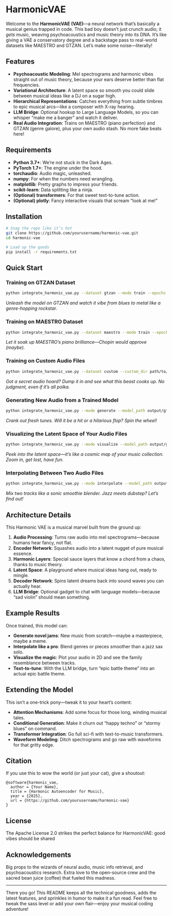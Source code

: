 # HarmonicVAE

Welcome to the **HarmonicVAE (VAE)**—a neural network that’s basically a musical genius trapped in code. This bad boy doesn’t just crunch audio; it *gets* music, weaving psychoacoustics and music theory into its DNA. It’s like giving a VAE a conservatory degree and a backstage pass to real-world datasets like MAESTRO and GTZAN. Let’s make some noise—literally!

## Features

- **Psychoacoustic Modeling**: Mel spectrograms and harmonic vibes straight out of music theory, because your ears deserve better than flat frequencies.
- **Variational Architecture**: A latent space so smooth you could slide between musical ideas like a DJ on a sugar high.
- **Hierarchical Representations**: Catches everything from subtle timbres to epic musical arcs—like a composer with X-ray hearing.
- **LLM Bridge**: Optional hookup to Large Language Models, so you can whisper “make me a banger” and watch it deliver.
- **Real Audio Integration**: Trains on MAESTRO (piano perfection) and GTZAN (genre galore), plus your own audio stash. No more fake beats here!

## Requirements

- **Python 3.7+**: We’re not stuck in the Dark Ages.
- **PyTorch 1.7+**: The engine under the hood.
- **torchaudio**: Audio magic, unleashed.
- **numpy**: For when the numbers need wrangling.
- **matplotlib**: Pretty graphs to impress your friends.
- **scikit-learn**: Data splitting like a ninja.
- **(Optional) transformers**: For that sweet text-to-tune action.
- **(Optional) plotly**: Fancy interactive visuals that scream “look at me!”

## Installation

```bash
# Snag the repo like it’s hot
git clone https://github.com/yourusername/harmonic-vae.git
cd harmonic-vae

# Load up the goods
pip install -r requirements.txt
```

## Quick Start

### Training on GTZAN Dataset

```bash
python integrate_harmonic_vae.py --dataset gtzan --mode train --epochs 50 --output_dir output/gtzan
```
*Unleash the model on GTZAN and watch it vibe from blues to metal like a genre-hopping rockstar.*

### Training on MAESTRO Dataset

```bash
python integrate_harmonic_vae.py --dataset maestro --mode train --epochs 50 --output_dir output/maestro
```
*Let it soak up MAESTRO’s piano brilliance—Chopin would approve (maybe).*

### Training on Custom Audio Files

```bash
python integrate_harmonic_vae.py --dataset custom --custom_dir path/to/audio/files --mode train --epochs 50 --output_dir output/custom
```
*Got a secret audio hoard? Dump it in and see what this beast cooks up. No judgment, even if it’s all polka.*

### Generating New Audio from a Trained Model

```bash
python integrate_harmonic_vae.py --mode generate --model_path output/gtzan/harmonic_vae_best.pt --output_dir output/generated
```
*Crank out fresh tunes. Will it be a hit or a hilarious flop? Spin the wheel!*

### Visualizing the Latent Space of Your Audio Files

```bash
python integrate_harmonic_vae.py --mode visualize --model_path output/gtzan/harmonic_vae_best.pt --custom_dir path/to/audio/files --output_dir output/visualizations
```
*Peek into the latent space—it’s like a cosmic map of your music collection. Zoom in, get lost, have fun.*

### Interpolating Between Two Audio Files

```bash
python integrate_harmonic_vae.py --mode interpolate --model_path output/gtzan/harmonic_vae_best.pt --audio1 path/to/audio1.wav --audio2 path/to/audio2.wav --output_dir output/interpolations
```
*Mix two tracks like a sonic smoothie blender. Jazz meets dubstep? Let’s find out!*

## Architecture Details

This Harmonic VAE is a musical marvel built from the ground up:

1. **Audio Processing**: Turns raw audio into mel spectrograms—because humans hear fancy, not flat.
2. **Encoder Network**: Squashes audio into a latent nugget of pure musical essence.
3. **Harmonic Layers**: Special sauce layers that know a chord from a chaos, thanks to music theory.
4. **Latent Space**: A playground where musical ideas hang out, ready to mingle.
5. **Decoder Network**: Spins latent dreams back into sound waves you can actually hear.
6. **LLM Bridge**: Optional gadget to chat with language models—because “sad violin” should mean something.

## Example Results

Once trained, this model can:

- **Generate novel jams**: New music from scratch—maybe a masterpiece, maybe a meme.
- **Interpolate like a pro**: Blend genres or pieces smoother than a jazz sax solo.
- **Visualize the magic**: Plot your audio in 2D and see the family resemblance between tracks.
- **Text-to-tune**: With the LLM bridge, turn “epic battle theme” into an actual epic battle theme.

## Extending the Model

This isn’t a one-trick pony—tweak it to your heart’s content:

- **Attention Mechanisms**: Add some focus for those long, winding musical tales.
- **Conditional Generation**: Make it churn out “happy techno” or “stormy blues” on command.
- **Transformer Integration**: Go full sci-fi with text-to-music transformers.
- **Waveform Modeling**: Ditch spectrograms and go raw with waveforms for that gritty edge.

## Citation

If you use this to wow the world (or just your cat), give a shoutout:

```
@software{harmonic_vae,
  author = {Your Name},
  title = {Harmonic Autoencoder for Music},
  year = {2025},
  url = {https://github.com/yourusername/harmonic-vae}
}
```

## License

The Apache License 2.0 strikes the perfect balance for HarmonicVAE: good vibes should be shared

## Acknowledgements

Big props to the wizards of neural audio, music info retrieval, and psychoacoustics research. Extra love to the open-source crew and the sacred bean juice (coffee) that fueled this madness.

---

There you go! This README keeps all the technical goodness, adds the latest features, and sprinkles in humor to make it a fun read. Feel free to tweak the sass level or add your own flair—enjoy your musical coding adventure!
